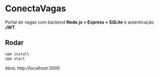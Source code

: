 
# ConectaVagas
Portal de vagas com backend **Node.js + Express + SQLite** e autenticação **JWT**.
## Rodar
```bash
npm install
npm start
```
Abra: http://localhost:3000
